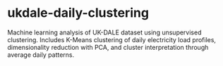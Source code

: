 # ukdale-daily-clustering
Machine learning analysis of UK-DALE dataset using unsupervised clustering.  Includes K-Means clustering of daily electricity load profiles, dimensionality reduction with PCA, and cluster interpretation through average daily patterns.

